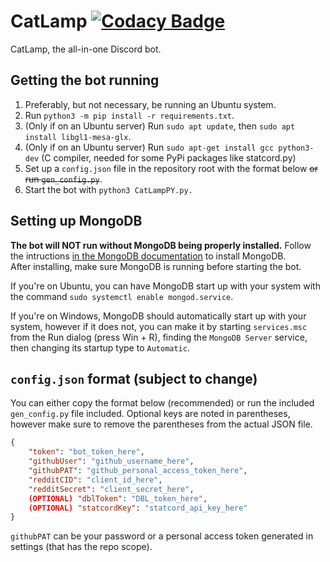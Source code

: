# CatLamp [![Codacy Badge](https://app.codacy.com/project/badge/Grade/3f06c8cbb6fd49eebd345e057de3614d)](https://www.codacy.com?utm_source=github.com&amp;utm_medium=referral&amp;utm_content=hpenney2/CatLamp&amp;utm_campaign=Badge_Grade)
 CatLamp, the all-in-one Discord bot.

## Getting the bot running
 1. Preferably, but not necessary, be running an Ubuntu system.
 2. Run `python3 -m pip install -r requirements.txt`.
 3. (Only if on an Ubuntu server) Run `sudo apt update`, then `sudo apt install libgl1-mesa-glx`.
 4. (Only if on an Ubuntu server) Run `sudo apt-get install gcc python3-dev` (C compiler, needed for some PyPi packages like statcord.py)
 5. Set up a `config.json` file in the repository root with the format below ~~or run `gen_config.py`~~.
 6. Start the bot with `python3 CatLampPY.py.`

## Setting up MongoDB
**The bot will NOT run without MongoDB being properly installed.**
Follow the intructions [in the MongoDB documentation](https://docs.mongodb.com/manual/installation/) to install MongoDB.  
After installing, make sure MongoDB is running before starting the bot.

If you're on Ubuntu, you can have MongoDB start up with your system with the command `sudo systemctl enable mongod.service`.

If you're on Windows, MongoDB should automatically start up with your system, however if it does not, you can make it by starting `services.msc` from the Run dialog (press Win + R), finding the `MongoDB Server` service, then changing its startup type to `Automatic`.

## `config.json` format (subject to change)
You can either copy the format below (recommended) or run the included `gen_config.py` file included.
Optional keys are noted in parentheses, however make sure to remove the parentheses from the actual JSON file.
```json
{
	"token": "bot_token_here",
	"githubUser": "github_username_here",
	"githubPAT": "github_personal_access_token_here",
	"redditCID": "client_id_here",
	"redditSecret": "client_secret_here",
	(OPTIONAL) "dblToken": "DBL_token_here",
	(OPTIONAL) "statcordKey": "statcord_api_key_here"
}
```
`githubPAT` can be your password or a personal access token generated in settings (that has the repo scope).
